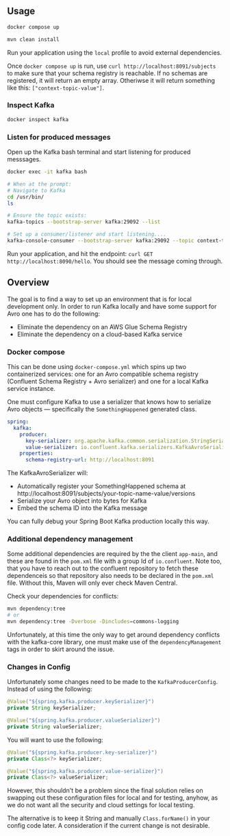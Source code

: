 
## Usage

```bash
docker compose up
```

```bash
mvn clean install
```
Run your application using the `local` profile to avoid external dependencies.

Once `docker compose up` is run, use `curl http://localhost:8091/subjects
` to make sure that your schema registry is reachable. If no schemas are registered, it will return an empty array. Otheriwse it will return something like this: `["context-topic-value"]`.

### Inspect Kafka

```bash
docker inspect kafka
```

### Listen for produced messages

Open up the Kafka bash terminal and start listening for produced messsages.
```bash
docker exec -it kafka bash

# When at the prompt:
# Navigate to Kafka
cd /usr/bin/
ls

# Ensure the topic exists:
kafka-topics --bootstrap-server kafka:29092 --list

# Set up a consumer/listener and start listening....
kafka-console-consumer --bootstrap-server kafka:29092 --topic context-topic --from-beginning
```

Run your application, and hit the endpoint: `curl GET http://localhost:8090/hello`. You should see the message coming through.

## Overview

The goal is to find a way to set up an environment that is for local development only. In order to run Kafka locally and have some support for Avro one has to do the following:

- Eliminate the dependency on an AWS Glue Schema Registry
- Eliminate the dependency on a cloud-based Kafka service

### Docker compose

This can be done using `docker-compose.yml` which spins up two containerized services: one for an Avro compatible schema registry (Confluent Schema Registry + Avro serializer) and one for a local Kafka service instance.

One must configure Kafka to use a serializer that knows how to serialize Avro objects — specifically the `SomethingHappened` generated class.

```yaml
spring:
  kafka:
    producer:
      key-serializer: org.apache.kafka.common.serialization.StringSerializer
      value-serializer: io.confluent.kafka.serializers.KafkaAvroSerializer
    properties:
      schema-registry-url: http://localhost:8091
```

The KafkaAvroSerializer will:

- Automatically register your SomethingHappened schema at http://localhost:8091/subjects/your-topic-name-value/versions
- Serialize your Avro object into bytes for Kafka
- Embed the schema ID into the Kafka message

You can fully debug your Spring Boot Kafka production locally this way.

### Additional dependency management

Some additional dependencies are required by the the client `app-main`, and these are found in the `pom.xml` file with a group Id of `io.confluent`. Note too, that you have to reach out to the confluent repository to fetch these dependenceis so that repository also needs to be declared in the `pom.xml` file. Without this, Maven will only ever check Maven Central. 

Check your dependencies for conflicts:

```bash
mvn dependency:tree
# or
mvn dependency:tree -Dverbose -Dincludes=commons-logging
```

Unfortunately, at this time the only way to get around dependency conflicts with the kafka-core library, one must make use of the `dependencyManagement` tags in order to skirt around the issue.

### Changes in Config

Unfortunately some changes need to be made to the `KafkaProducerConfig`. Instead of using the following:

```java
@Value("${spring.kafka.producer.keySerializer}")
private String keySerializer;

@Value("${spring.kafka.producer.valueSerializer}")
private String valueSerializer;
```
You will want to use the following:

```java
@Value("${spring.kafka.producer.key-serializer}")
private Class<?> keySerializer;

@Value("${spring.kafka.producer.value-serializer}")
private Class<?> valueSerializer;
```
However, this shouldn't be a problem since the final solution relies on swapping out these configuration files for local and for testing, anyhow, as we do not want all the security and cloud settings for local testing.

The alternative is to keep it String and manually `Class.forName()` in your config code later. A consideration if the current change is not desirable.

